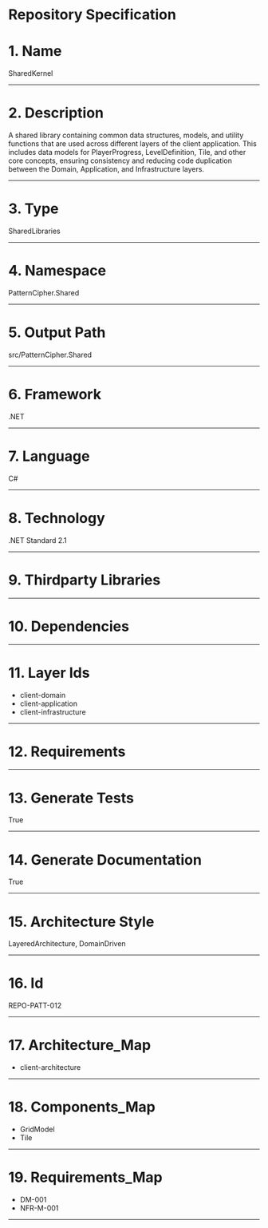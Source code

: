 # Repository Specification

# 1. Name
SharedKernel


---

# 2. Description
A shared library containing common data structures, models, and utility functions that are used across different layers of the client application. This includes data models for PlayerProgress, LevelDefinition, Tile, and other core concepts, ensuring consistency and reducing code duplication between the Domain, Application, and Infrastructure layers.


---

# 3. Type
SharedLibraries


---

# 4. Namespace
PatternCipher.Shared


---

# 5. Output Path
src/PatternCipher.Shared


---

# 6. Framework
.NET


---

# 7. Language
C#


---

# 8. Technology
.NET Standard 2.1


---

# 9. Thirdparty Libraries



---

# 10. Dependencies



---

# 11. Layer Ids

- client-domain
- client-application
- client-infrastructure


---

# 12. Requirements



---

# 13. Generate Tests
True


---

# 14. Generate Documentation
True


---

# 15. Architecture Style
LayeredArchitecture, DomainDriven


---

# 16. Id
REPO-PATT-012


---

# 17. Architecture_Map

- client-architecture


---

# 18. Components_Map

- GridModel
- Tile


---

# 19. Requirements_Map

- DM-001
- NFR-M-001


---

